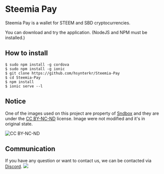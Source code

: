 # Steemia Pay
Steemia Pay is a wallet for STEEM and SBD cryptocurrencies. 


You can download and try the application.  (NodeJS and NPM must be installed.)
## How to install
```
$ sudo npm install -g cordova
$ sudo npm install -g ionic
$ git clone https://github.com/hsynterkr/Steemia-Pay
$ cd Steemia-Pay
$ npm install
$ ionic serve --l
```

## Notice

One of the images used on this project are property of [Sndbox](https://sndbox.co) and they are under the [CC BY-NC-ND](https://creativecommons.org/licenses/by-nc-nd/4.0/) license. Image were not modified and it's in original state.

![CC BY-NC-ND](https://upload.wikimedia.org/wikipedia/commons/thumb/4/4f/Cc_by-nc-nd_euro_icon.svg/320px-Cc_by-nc-nd_euro_icon.svg.png)


## Communication
If you have any question or want to contact us, we can be contacted via [Discord](https://discord.gg/qsvcszu).
![](https://tridentoutfit.com/assets/discord_logo.png)



